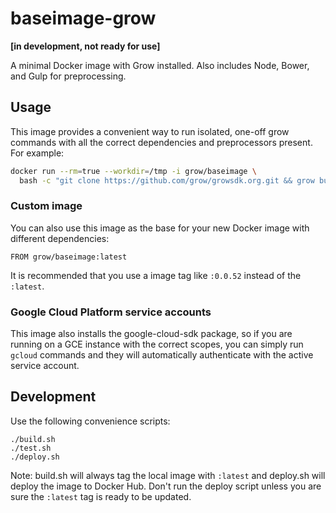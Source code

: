 # baseimage-grow

**[in development, not ready for use]**

A minimal Docker image with Grow installed. Also includes Node, Bower, and Gulp for preprocessing.

## Usage

This image provides a convenient way to run isolated, one-off grow commands with all the correct
dependencies and preprocessors present. For example:

```bash
docker run --rm=true --workdir=/tmp -i grow/baseimage \
  bash -c "git clone https://github.com/grow/growsdk.org.git && grow build growsdk.org/"
```

### Custom image

You can also use this image as the base for your new Docker image with different dependencies:

```
FROM grow/baseimage:latest
```

It is recommended that you use a image tag like `:0.0.52` instead of the `:latest`.

### Google Cloud Platform service accounts

This image also installs the google-cloud-sdk package, so if you are running on a GCE instance
with the correct scopes, you can simply run `gcloud` commands and they will automatically
authenticate with the active service account.

## Development

Use the following convenience scripts:

```
./build.sh
./test.sh
./deploy.sh
```

Note: build.sh will always tag the local image with `:latest` and deploy.sh will deploy
the image to Docker Hub. Don't run the deploy script unless you are sure the `:latest` tag is ready
to be updated.

